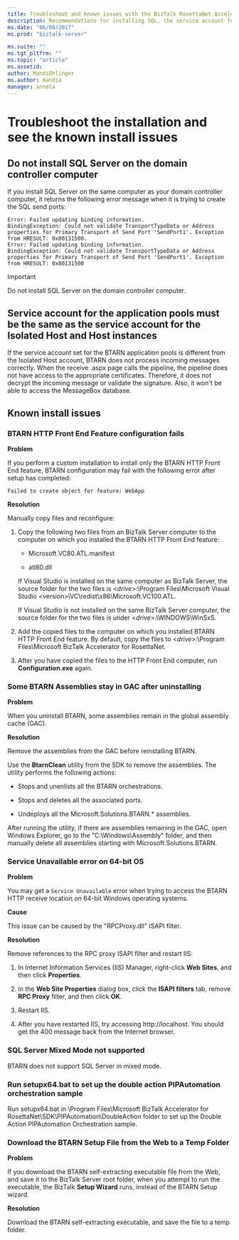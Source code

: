 ```yaml
---
title: Troubleshoot and known issues with the BizTalk RosettaNet Accelerator (BTARN) install on BizTalk Server | Microsoft Docs"
description: Recommendations for installing SQL, the service account for the host instances, and known errors with the BTARN installation in BizTalk Server
ms.date: "06/08/2017"
ms.prod: "biztalk-server"

ms.suite: ""
ms.tgt_pltfrm: ""
ms.topic: "article"
ms.assetid: 
author: MandiOhlinger
ms.author: mandia
manager: anneta
---
```



# Troubleshoot the installation and see the known install issues

  
## Do not install SQL Server on the domain controller computer  
 If you install SQL Server on the same computer as your domain controller computer, it returns the following error message when it is trying to create the SQL send ports:  
  
```
Error: Failed updating binding information.  
BindingException: Could not validate TransportTypeData or Address properties for Primary Transport of Send Port 'SendPort1'. Exception from HRESULT: 0x80131500.  
Error: Failed updating binding information.  
BindingException: Could not validate TransportTypeData or Address properties for Primary Transport of Send Port 'SendPort1'. Exception from HRESULT: 0x80131500  

```
  
> [!IMPORTANT]
>  Do not install SQL Server on the domain controller computer.  
  
## Service account for the application pools must be the same as the service account for the Isolated Host and Host instances  
 If the service account set for the BTARN application pools is different from the Isolated Host account, BTARN does not process incoming messages correctly. When the receive .aspx page calls the pipeline, the pipeline does not have access to the appropriate certificates. Therefore, it does not decrypt the incoming message or validate the signature. Also, it won't be able to access the MessageBox database.  
  

## Known install issues

  
### BTARN HTTP Front End Feature configuration fails  
 **Problem**  
  
 If you perform a custom installation to install only the BTARN HTTP Front End feature, BTARN configuration may fail with the following error after setup has completed: 

`Failed to create object for feature: WebApp`  
  
 **Resolution**  
  
Manually copy files and reconfigure: 
  
1.  Copy the following two files from an BizTalk Server computer to the computer on which you installed the BTARN HTTP Front End feature:
  
    -   Microsoft.VC80.ATL.manifest  
  
    -   atl80.dll  
  
     If Visual Studio is installed on the same computer as BizTalk Server, the source folder for the two files is <*drive*>:\Program Files\Microsoft Visual Studio <version\>\VC\redist\x86\Microsoft.VC100.ATL.  
  
     If Visual Studio is not installed on the same BizTalk Server computer, the source folder for the two files is under <*drive*>:\WINDOWS\WinSxS.  
  
2.  Add the copied files to the computer on which you installed BTARN HTTP Front End feature. By default, copy the files to <*drive*>:\Program Files\Microsoft BizTalk Accelerator for RosettaNet.  
  
3.  After you have copied the files to the HTTP Front End computer, run **Configuration.exe** again.  
  
### Some BTARN Assemblies stay in GAC after uninstalling  
 **Problem**  
  
 When you uninstall BTARN, some assemblies remain in the global assembly cache (GAC).  
  
 **Resolution**  
  
 Remove the assemblies from the GAC before reinstalling BTARN.  
  
 Use the **BtarnClean** utility from the SDK to remove the assemblies. The utility performs the following actions:  
  
-   Stops and unenlists all the BTARN orchestrations.  
  
-   Stops and deletes all the associated ports.  
  
-   Undeploys all the Microsoft.Solutions.BTARN.* assemblies.  
  
 After running the utility, if there are assemblies remaining in the GAC, open Windows Explorer, go to the "C:\Windows\Assembly" folder, and then manually delete all assemblies starting with Microsoft.Solutions.BTARN.  
  
### Service Unavailable error on 64-bit OS
 **Problem**  
  
 You may get a `Service Unavailable` error when trying to access the BTARN HTTP receive location on 64-bit Windows operating systems.  
  
 **Cause**  
  
 This issue can be caused by the "RPCProxy.dll" ISAPI filter.  
  
 **Resolution**  
  
Remove references to the RPC proxy ISAPI filter and restart IIS:
  
1.  In Internet Information Services (IIS) Manager, right-click **Web Sites**, and then click **Properties**.  
  
2.  In the **Web Site Properties** dialog box, click the **ISAPI filters** tab, remove **RPC Proxy** filter, and then click **OK**.  
  
3.  Restart IIS.  
  
4.  After you have restarted IIS, try accessing http://localhost. You should get the 400 message back from the Internet browser.  
  
### SQL Server Mixed Mode not supported  
BTARN does not support SQL Server in mixed mode.  
  
### Run setupx64.bat to set up the double action PIPAutomation orchestration sample 

Run setupx64.bat in \Program Files\Microsoft BizTalk Accelerator for RosettaNet\SDK\PIPAutomation\DoubleAction folder to set up the Double Action PIPAutomation Orchestration sample.
  
### Download the BTARN Setup File from the Web to a Temp Folder  
 **Problem**  
  
 If you download the BTARN self-extracting executable file from the Web, and save it to the BizTalk Server root folder, when you attempt to run the executable, the BizTalk **Setup Wizard** runs, instead of the BTARN Setup wizard.  
  
 **Resolution**  
  
 Download the BTARN self-extracting executable, and save the file to a temp folder.
